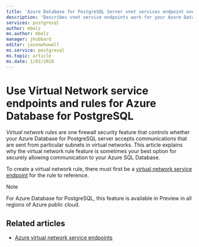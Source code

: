 ```yaml
---
title: 'Azure Database for PostgreSQL Server vnet services endpoint overview | Microsoft Docs'
description: 'Describes vnet service endpoints work for your Azure Database for PostgreSQL server.'
services: postgresql
author: mbolz
ms.author: mbolz
manager: jhubbard
editor: jasonwhowell
ms.service: postgresql
ms.topic: article
ms.date: 1/02/2018
---
```

# Use Virtual Network service endpoints and rules for Azure Database for PostgreSQL

*Virtual network rules* are one firewall security feature that controls whether your Azure Database for PostgreSQL server accepts communications that are sent from particular subnets in virtual networks. This article explains why the virtual network rule feature is sometimes your best option for securely allowing communication to your Azure SQL Database.

To create a virtual network rule, there must first be a [virtual network service endpoint][vm-virtual-network-service-endpoints-overview-649d] for the rule to reference.


> [!NOTE]
> For Azure Database for PostgreSQL, this feature is available in Preview in all regions of Azure public cloud.

<a name="anchor-how-to-links-60h" />

## Related articles

- [Azure virtual network service endpoints][vm-virtual-network-service-endpoints-overview-649d]

<!-- Link references, to text, Within this same Github repo. -->

[vm-virtual-network-service-endpoints-overview-649d]: https://docs.microsoft.com/azure/virtual-network/virtual-network-service-endpoints-overview